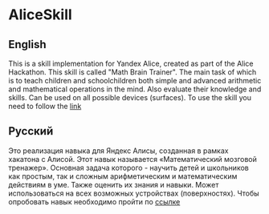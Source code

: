 # AliceSkill
## English
This is a skill implementation for Yandex Alice, created as part of the Alice Hackathon.
This skill is called "Math Brain Trainer". The main task of which is to teach children and schoolchildren both simple and advanced arithmetic and mathematical operations
in the mind. Also evaluate their knowledge and skills. Can be used on all possible devices (surfaces).
To use the skill you need to follow the [link](https://alice.ya.ru/s/75986b16-ef4a-48ae-95ce-e95c020ae7a3)

## Русский
Это реализация навыка для Яндекс Алисы, созданная в рамках хакатона с Алисой.
Этот навык называется «Математический мозговой тренажер». Основная задача которого - научить детей и школьников как простым, так и сложным арифметическим и
математическим действиям в уме. Также оценить их знания и навыки. Может использоваться на всех возможных устройствах (поверхностях).
Чтобы опробовать навык необходимо пройти по [ссылке](https://alice.ya.ru/s/75986b16-ef4a-48ae-95ce-e95c020ae7a3)
